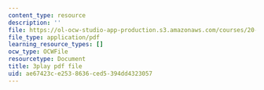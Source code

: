 ```yaml
---
content_type: resource
description: ''
file: https://ol-ocw-studio-app-production.s3.amazonaws.com/courses/20-219-becoming-the-next-bill-nye-writing-and-hosting-the-educational-show-january-iap-2015/ae67423ce2538636ced5394dd4323057_0wZ3OpSnbEU.pdf
file_type: application/pdf
learning_resource_types: []
ocw_type: OCWFile
resourcetype: Document
title: 3play pdf file
uid: ae67423c-e253-8636-ced5-394dd4323057
---
```

